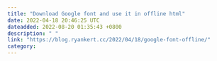 ```yaml
---
title: "Download Google font and use it in offline html"
date: 2022-04-18 20:46:25 UTC
dateadded: 2022-08-20 01:35:43 +0800
description: " "
link: "https://blog.ryankert.cc/2022/04/18/google-font-offline/"
category:
---
```

